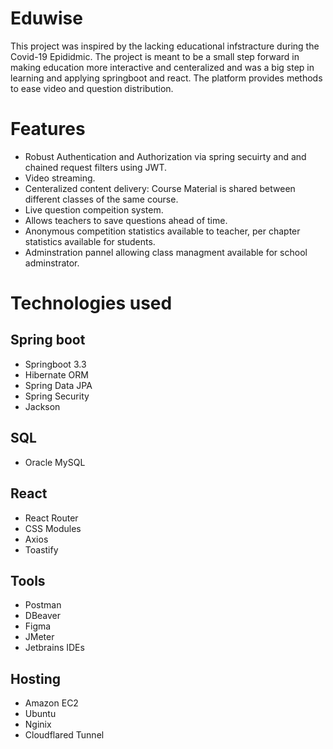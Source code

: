 # Eduwise

This project was inspired by the lacking educational infstracture during the Covid-19 Epididmic. The project is meant to be a small step forward in making education more interactive and centeralized and was a big step in learning and applying springboot and react. The platform provides methods to ease video and question distribution.

# Features

- Robust Authentication and Authorization via spring secuirty and and chained request filters using JWT.
- Video streaming.
- Centeralized content delivery: Course Material is shared between different classes of the same course.
- Live question compeition system.
- Allows teachers to save questions ahead of time.
- Anonymous competition statistics available to teacher, per chapter statistics available for students.
- Adminstration pannel allowing class managment available for school adminstrator.


# Technologies used

## Spring boot
- Springboot 3.3
- Hibernate ORM
- Spring Data JPA
- Spring Security
- Jackson

## SQL
- Oracle MySQL

## React
- React Router
- CSS Modules
- Axios
- Toastify

## Tools

- Postman
- DBeaver
- Figma
- JMeter
- Jetbrains IDEs

## Hosting
- Amazon EC2
- Ubuntu
- Nginix
- Cloudflared Tunnel


